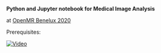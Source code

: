 **Python and Jupyter notebook for Medical Image Analysis**

at [OpenMR Benelux 2020](https://openmrbenelux.github.io/page-openmrb-2020/)

Prerequisites:

[![Video](https://img.youtube.com/vi/UNFvChDn6mk/0.jpg)](https://youtu.be/UNFvChDn6mk)
